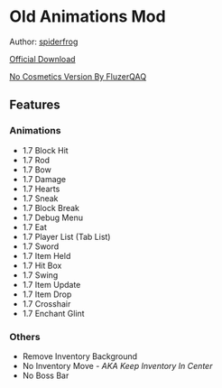 # Old Animations Mod

Author: [spiderfrog]([spiderfrog](https://www.youtube.com/channel/UC0Cz31K6IE09o8LF5Hpzymw))

[Official Download](https://oldanimationsmod.net/index.php?page=downloads)

[No Cosmetics Version By FluzerQAQ](https://github.com/FluzerQAQ/OldAnimationsMod)

## Features

### Animations

- 1.7 Block Hit
- 1.7 Rod
- 1.7 Bow
- 1.7 Damage
- 1.7 Hearts
- 1.7 Sneak
- 1.7 Block Break
- 1.7 Debug Menu
- 1.7 Eat
- 1.7 Player List (Tab List)
- 1.7 Sword
- 1.7 Item Held
- 1.7 Hit Box
- 1.7 Swing
- 1.7 Item Update
- 1.7 Item Drop
- 1.7 Crosshair
- 1.7 Enchant Glint

### Others

- Remove Inventory Background
- No Inventory Move - *AKA Keep Inventory In Center*
- No Boss Bar
